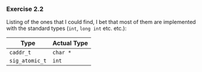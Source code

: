 ### Exercise 2.2

Listing of the ones that I could find, I bet that most of them are implemented with the standard types (`int`, `long int` etc. etc.):

| Type               | Actual Type     |
| ------------------ | --------------- |
| `caddr_t`          | `char *`        |
| `sig_atomic_t`     | `int`           |
